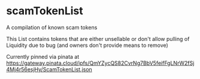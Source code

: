 # scamTokenList
A compilation of known scam tokens

This List contains tokens that are either unsellable or don't allow pulling of Liquidity due to bug (and owners don't provide means to remove)


Currently pinned via pinata at
https://gateway.pinata.cloud/ipfs/QmYZycQS82CvrNg7BbV5feifFgLNrW2fSj4Mj4r56esjHy/ScamTokenList.json
